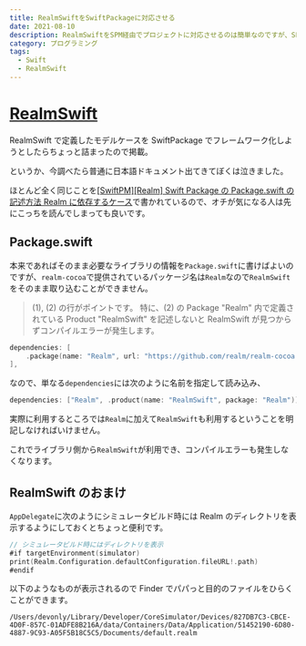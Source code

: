 ```yaml
---
title: RealmSwiftをSwiftPackageに対応させる
date: 2021-08-10
description: RealmSwiftをSPM経由でプロジェクトに対応させるのは簡単なのですが、SPにRealmSwiftを対応させることは可能なのでしょうか
category: プログラミング
tags:
  - Swift
  - RealmSwift
---
```


# [RealmSwift](https://github.com/realm/realm-cocoa)

RealmSwift で定義したモデルケースを SwiftPackage でフレームワーク化しようとしたらちょっと詰まったので掲載。

というか、今調べたら普通に日本語ドキュメント出てきてぼくは泣きました。

ほとんど全く同じことを[[SwiftPM][Realm] Swift Package の Package.swift の記述方法 Realm に依存するケース](https://software.small-desk.com/development/2020/09/19/spmrealm-swift-package-for-package-depends-on-realm/)で書かれているので、オチが気になる人は先にこっちを読んでしまっても良いです。

## Package.swift

本来であればそのまま必要なライブラリの情報を`Package.swift`に書けばよいのですが、`realm-cocoa`で提供されているパッケージ名は`Realm`なので`RealmSwift`をそのまま取り込むことができません。

> (1), (2) の行がポイントです。
> 特に、(2) の Package "Realm" 内で定義されている Product "RealmSwift" を記述しないと RealmSwift が見つからずコンパイルエラーが発生します。

```swift
dependencies: [
    .package(name: "Realm", url: "https://github.com/realm/realm-cocoa.git", from: "10.12.0"),
],
```

なので、単なる`dependencies`には次のように名前を指定して読み込み、

```swift
dependencies: ["Realm", .product(name: "RealmSwift", package: "Realm")]),
```

実際に利用するところでは`Realm`に加えて`RealmSwift`も利用するということを明記しなければいけません。

これでライブラリ側から`RealmSwift`が利用でき、コンパイルエラーも発生しなくなります。

## RealmSwift のおまけ

`AppDelegate`に次のようにシミュレータビルド時には Realm のディレクトリを表示するようにしておくとちょっと便利です。

```swift
// シミュレータビルド時にはディレクトリを表示
#if targetEnvironment(simulator)
print(Realm.Configuration.defaultConfiguration.fileURL!.path)
#endif
```

以下のようなものが表示されるので Finder でパパっと目的のファイルをひらくことができます。

`/Users/devonly/Library/Developer/CoreSimulator/Devices/827DB7C3-CBCE-4D0F-857C-01ADFE8B216A/data/Containers/Data/Application/51452190-6D80-4887-9C93-A05F5B18C5C5/Documents/default.realm`

<Amazon/>
